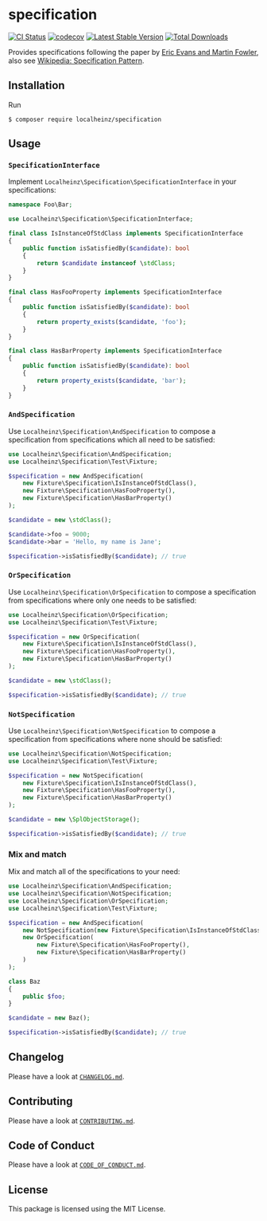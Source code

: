 # specification

[![CI Status](https://github.com/localheinz/php-library-template/workflows/Continuous%20Integration/badge.svg)](https://github.com/localheinz/php-library-template/actions)
[![codecov](https://codecov.io/gh/localheinz/specification/branch/master/graph/badge.svg)](https://codecov.io/gh/localheinz/specification)
[![Latest Stable Version](https://poser.pugx.org/localheinz/specification/v/stable)](https://packagist.org/packages/localheinz/specification)
[![Total Downloads](https://poser.pugx.org/localheinz/specification/downloads)](https://packagist.org/packages/localheinz/specification)

Provides specifications following the paper by [Eric Evans and
Martin Fowler](http://martinfowler.com/apsupp/spec.pdf), also see
[Wikipedia: Specification Pattern](https://en.wikipedia.org/wiki/Specification_pattern).

## Installation

Run

```
$ composer require localheinz/specification
```

## Usage

### `SpecificationInterface`

Implement `Localheinz\Specification\SpecificationInterface` in your specifications:

```php
namespace Foo\Bar;

use Localheinz\Specification\SpecificationInterface;

final class IsInstanceOfStdClass implements SpecificationInterface
{
    public function isSatisfiedBy($candidate): bool
    {
        return $candidate instanceof \stdClass;
    }
}

final class HasFooProperty implements SpecificationInterface
{
    public function isSatisfiedBy($candidate): bool
    {
        return property_exists($candidate, 'foo');
    }
}

final class HasBarProperty implements SpecificationInterface
{
    public function isSatisfiedBy($candidate): bool
    {
        return property_exists($candidate, 'bar');
    }
}
```

### `AndSpecification`

Use `Localheinz\Specification\AndSpecification` to compose a specification
from specifications which all need to be satisfied:

```php
use Localheinz\Specification\AndSpecification;
use Localheinz\Specification\Test\Fixture;

$specification = new AndSpecification(
    new Fixture\Specification\IsInstanceOfStdClass(),
    new Fixture\Specification\HasFooProperty(),
    new Fixture\Specification\HasBarProperty()
);

$candidate = new \stdClass();

$candidate->foo = 9000;
$candidate->bar = 'Hello, my name is Jane';

$specification->isSatisfiedBy($candidate); // true
```

### `OrSpecification`

Use `Localheinz\Specification\OrSpecification` to compose a specification
from specifications where only one needs to be satisfied:

```php
use Localheinz\Specification\OrSpecification;
use Localheinz\Specification\Test\Fixture;

$specification = new OrSpecification(
    new Fixture\Specification\IsInstanceOfStdClass(),
    new Fixture\Specification\HasFooProperty(),
    new Fixture\Specification\HasBarProperty()
);

$candidate = new \stdClass();

$specification->isSatisfiedBy($candidate); // true
```

### `NotSpecification`

Use `Localheinz\Specification\NotSpecification` to compose a specification
from specifications where none should be satisfied:

```php
use Localheinz\Specification\NotSpecification;
use Localheinz\Specification\Test\Fixture;

$specification = new NotSpecification(
    new Fixture\Specification\IsInstanceOfStdClass(),
    new Fixture\Specification\HasFooProperty(),
    new Fixture\Specification\HasBarProperty()
);

$candidate = new \SplObjectStorage();

$specification->isSatisfiedBy($candidate); // true
```

### Mix and match

Mix and match all of the specifications to your need:

```php
use Localheinz\Specification\AndSpecification;
use Localheinz\Specification\NotSpecification;
use Localheinz\Specification\OrSpecification;
use Localheinz\Specification\Test\Fixture;

$specification = new AndSpecification(
    new NotSpecification(new Fixture\Specification\IsInstanceOfStdClass()),
    new OrSpecification(
        new Fixture\Specification\HasFooProperty(),
        new Fixture\Specification\HasBarProperty()
    )
);

class Baz
{
    public $foo;
}

$candidate = new Baz();

$specification->isSatisfiedBy($candidate); // true
```

## Changelog

Please have a look at [`CHANGELOG.md`](CHANGELOG.md).

## Contributing

Please have a look at [`CONTRIBUTING.md`](.github/CONTRIBUTING.md).

## Code of Conduct

Please have a look at [`CODE_OF_CONDUCT.md`](.github/CODE_OF_CONDUCT.md).

## License

This package is licensed using the MIT License.
